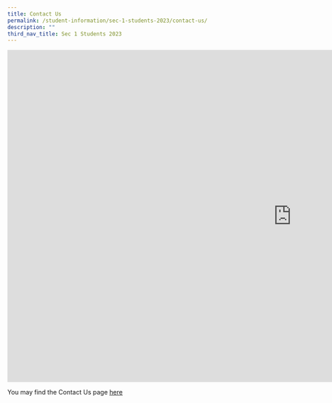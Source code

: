 ```yaml
---
title: Contact Us
permalink: /student-information/sec-1-students-2023/contact-us/
description: ""
third_nav_title: Sec 1 Students 2023
---
```



<p><iframe src="https://docs.google.com/presentation/d/e/2PACX-1vR_NviFD4xoWP1D9FK4fAF5IYrUpIRnqdKq5Xz5hef0rZTFIsurmmRiq7cUgoMwLw/embed?start=false&amp;loop=false&amp;delayms=3000" width="1280" height="749" frameborder="0" allowfullscreen="allowfullscreen" data-mce-fragment="1"></iframe></p>
<p>You may find the Contact Us page&nbsp;<a href="/other-information/contact-us"><u>here</u></a></p>